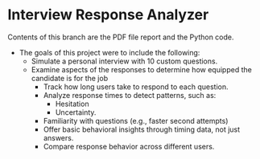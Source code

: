 # Interview Response Analyzer
Contents of this branch are the PDF file report and the Python code.
- The goals of this project were to include the following:
  - Simulate a personal interview with 10 custom questions.
  - Examine aspects of the responses to determine how equipped the candidate is for the job
    - Track how long users take to respond to each question.
    - Analyze response times to detect patterns, such as:
      - Hesitation
      - Uncertainty.
    - Familiarity with questions (e.g., faster second attempts)
    - Offer basic behavioral insights through timing data, not just answers.
    - Compare response behavior across different users.
